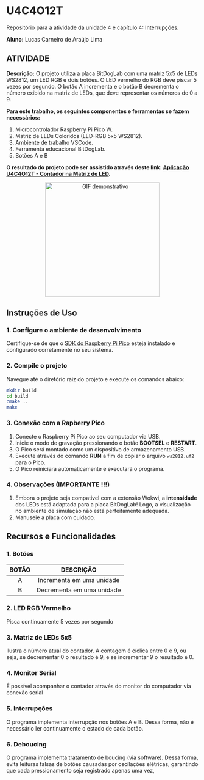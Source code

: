 # U4C4O12T
Repositório para a atividade da unidade 4 e capítulo 4:  Interrupções.

__Aluno:__
Lucas Carneiro de Araújo Lima

## ATIVIDADE 
__Descrição:__
O projeto utiliza a placa BitDogLab com uma matriz 5x5 de LEDs WS2812, um LED RGB e dois botões. O LED vermelho do RGB deve piscar 5 vezes por segundo. O botão A incrementa e o botão B decrementa o número exibido na matriz de LEDs, que deve representar os números de 0 a 9.

__Para este trabalho, os seguintes componentes e ferramentas se fazem necessários:__
1) Microcontrolador Raspberry Pi Pico W.
2) Matriz de LEDs Coloridos (LED-RGB 5x5 WS2812).
3) Ambiente de trabalho VSCode.
4) Ferramenta educacional BitDogLab.
5) Botões A e B

__O resultado do projeto pode ser assistido através deste link: [Aplicação U4C4O12T - Contador na Matriz de LED](https://www.youtube.com/watch?v=wnTqzAEB6Fc).__

<div align="center">
  <img src="https://github.com/user-attachments/assets/45ee39ff-bf4a-4fbb-897b-3f30eb7b1b9b" alt="GIF demonstrativo" width="300"/>
</div>

## Instruções de Uso

### 1. Configure o ambiente de desenvolvimento
Certifique-se de que o [SDK do Raspberry Pi Pico](https://github.com/raspberrypi/pico-sdk) esteja instalado e configurado corretamente no seu sistema.

### 2. Compile o projeto
Navegue até o diretório raiz do projeto e execute os comandos abaixo:
```bash
mkdir build
cd build
cmake ..
make
```

### 3. Conexão com a Rapberry Pico
1. Conecte o Raspberry Pi Pico ao seu computador via USB.
2. Inicie o modo de gravação pressionando o botão **BOOTSEL** e **RESTART**.
3. O Pico será montado como um dispositivo de armazenamento USB.
4. Execute através do comando **RUN** a fim de copiar o arquivo `ws2812.uf2` para o Pico.
5. O Pico reiniciará automaticamente e executará o programa.

### 4. Observações (IMPORTANTE !!!)
1. Embora o projeto seja compativel com a extensão Wokwi, a **intensidade** dos LEDs está adaptada para a placa BitDogLab! Logo, a visualização no ambiente de simulação não está perfeitamente adequada.
2. Manuseie a placa com cuidado.

## Recursos e Funcionalidades

### 1. Botões

| BOTÃO                            | DESCRIÇÃO                                     | 
|:----------------------------------:|:---------------------------------------------:|
| A                                  | Incrementa em uma unidade                   | 
| B                                  | Decrementa em uma unidade               | 

### 2. LED RGB Vermelho

Pisca continuamente 5 vezes por segundo

### 3. Matriz de LEDs 5x5

Ilustra o número atual do contador. A contagem é cíclica entre 0 e 9, ou seja, se decrementar 0 o resultado é 9, e se incrementar 9 o resultado é 0.

### 4. Monitor Serial

É possível acompanhar o contador através do monitor do computador via conexão serial

### 5. Interrupções

O programa implementa interrupção nos botões A e B. Dessa forma, não é necessário ler continuamente o estado de cada botão.

### 6. Deboucing

O programa implementa tratamento de boucing (via software). Dessa forma, evita leituras falsas de botões causadas por oscilações elétricas, garantindo que cada pressionamento seja registrado apenas uma vez,






